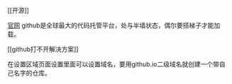 [[开源]]

[官网](https://github.com/)
github是全球最大的代码托管平台，处与半墙状态，偶尔要搭梯子才能加载。

[[github打不开解决方案]]


在设置区域页面设置里面可以设置域名，要用github.io二级域名就创建一个带自己名字的仓库。


  